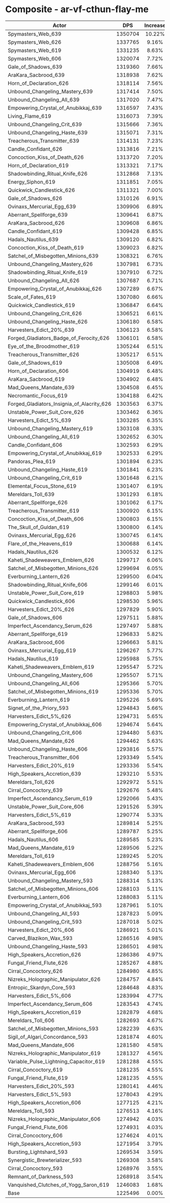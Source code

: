 # Composite - ar-vf-cthun-flay-me
| Actor | DPS | Increase |
|---|:---:|:---:|
|Spymasters_Web_639|1350704|10.22%|
|Spymasters_Web_626|1337765|9.16%|
|Spymasters_Web_619|1331235|8.63%|
|Spymasters_Web_606|1320074|7.72%|
|Gale_of_Shadows_639|1319360|7.66%|
|AraKara_Sacbrood_639|1318938|7.62%|
|Horn_of_Declaration_626|1318114|7.56%|
|Unbound_Changeling_Mastery_639|1317414|7.50%|
|Unbound_Changeling_All_639|1317020|7.47%|
|Empowering_Crystal_of_Anubikkaj_639|1316597|7.43%|
|Living_Flame_619|1316073|7.39%|
|Unbound_Changeling_Crit_639|1315666|7.36%|
|Unbound_Changeling_Haste_639|1315071|7.31%|
|Treacherous_Transmitter_639|1314131|7.23%|
|Candle_Confidant_626|1313816|7.21%|
|Concoction_Kiss_of_Death_626|1313720|7.20%|
|Horn_of_Declaration_619|1313321|7.17%|
|Shadowbinding_Ritual_Knife_626|1312868|7.13%|
|Energy_Siphon_619|1311851|7.05%|
|Quickwick_Candlestick_626|1311321|7.00%|
|Gale_of_Shadows_626|1310126|6.91%|
|Ovinaxs_Mercurial_Egg_639|1309906|6.89%|
|Aberrant_Spellforge_639|1309641|6.87%|
|AraKara_Sacbrood_626|1309608|6.86%|
|Candle_Confidant_619|1309428|6.85%|
|Hadals_Nautilus_639|1309120|6.82%|
|Concoction_Kiss_of_Death_619|1309023|6.82%|
|Satchel_of_Misbegotten_Minions_639|1308321|6.76%|
|Unbound_Changeling_Mastery_626|1307981|6.73%|
|Shadowbinding_Ritual_Knife_619|1307910|6.72%|
|Unbound_Changeling_All_626|1307687|6.71%|
|Empowering_Crystal_of_Anubikkaj_626|1307289|6.67%|
|Scale_of_Fates_619|1307080|6.66%|
|Quickwick_Candlestick_619|1306847|6.64%|
|Unbound_Changeling_Crit_626|1306521|6.61%|
|Unbound_Changeling_Haste_626|1306180|6.58%|
|Harvesters_Edict_20%_639|1306123|6.58%|
|Forged_Gladiators_Badge_of_Ferocity_626|1306101|6.58%|
|Eye_of_the_Broodmother_619|1305244|6.51%|
|Treacherous_Transmitter_626|1305217|6.51%|
|Gale_of_Shadows_619|1305008|6.49%|
|Horn_of_Declaration_606|1304919|6.48%|
|AraKara_Sacbrood_619|1304902|6.48%|
|Mad_Queens_Mandate_639|1304508|6.45%|
|Necromantic_Focus_619|1304188|6.42%|
|Forged_Gladiators_Insignia_of_Alacrity_626|1303563|6.37%|
|Unstable_Power_Suit_Core_626|1303462|6.36%|
|Harvesters_Edict_5%_639|1303285|6.35%|
|Unbound_Changeling_Mastery_619|1303108|6.33%|
|Unbound_Changeling_All_619|1302652|6.30%|
|Candle_Confidant_606|1302593|6.29%|
|Empowering_Crystal_of_Anubikkaj_619|1302533|6.29%|
|Pandoras_Plea_619|1301894|6.23%|
|Unbound_Changeling_Haste_619|1301841|6.23%|
|Unbound_Changeling_Crit_619|1301648|6.21%|
|Elemental_Focus_Stone_619|1301407|6.19%|
|Mereldars_Toll_639|1301293|6.18%|
|Aberrant_Spellforge_626|1301062|6.17%|
|Treacherous_Transmitter_619|1300920|6.15%|
|Concoction_Kiss_of_Death_606|1300803|6.15%|
|The_Skull_of_Guldan_619|1300800|6.14%|
|Ovinaxs_Mercurial_Egg_626|1300745|6.14%|
|Flare_of_the_Heavens_619|1300688|6.14%|
|Hadals_Nautilus_626|1300532|6.12%|
|Kaheti_Shadeweavers_Emblem_626|1299717|6.06%|
|Satchel_of_Misbegotten_Minions_626|1299694|6.05%|
|Everburning_Lantern_626|1299500|6.04%|
|Shadowbinding_Ritual_Knife_606|1299146|6.01%|
|Unstable_Power_Suit_Core_619|1298803|5.98%|
|Quickwick_Candlestick_606|1298530|5.96%|
|Harvesters_Edict_20%_626|1297829|5.90%|
|Gale_of_Shadows_606|1297511|5.88%|
|Imperfect_Ascendancy_Serum_626|1297497|5.88%|
|Aberrant_Spellforge_619|1296833|5.82%|
|AraKara_Sacbrood_606|1296663|5.81%|
|Ovinaxs_Mercurial_Egg_619|1296267|5.77%|
|Hadals_Nautilus_619|1295988|5.75%|
|Kaheti_Shadeweavers_Emblem_619|1295547|5.72%|
|Unbound_Changeling_Mastery_606|1295507|5.71%|
|Unbound_Changeling_All_606|1295366|5.70%|
|Satchel_of_Misbegotten_Minions_619|1295336|5.70%|
|Everburning_Lantern_619|1295226|5.69%|
|Signet_of_the_Priory_593|1294843|5.66%|
|Harvesters_Edict_5%_626|1294731|5.65%|
|Empowering_Crystal_of_Anubikkaj_606|1294674|5.64%|
|Unbound_Changeling_Crit_606|1294480|5.63%|
|Mad_Queens_Mandate_626|1294462|5.63%|
|Unbound_Changeling_Haste_606|1293816|5.57%|
|Treacherous_Transmitter_606|1293349|5.54%|
|Harvesters_Edict_20%_619|1293336|5.54%|
|High_Speakers_Accretion_639|1293210|5.53%|
|Mereldars_Toll_626|1292972|5.51%|
|Cirral_Concoctory_639|1292676|5.48%|
|Imperfect_Ascendancy_Serum_619|1292066|5.43%|
|Unstable_Power_Suit_Core_606|1291526|5.39%|
|Harvesters_Edict_5%_619|1290774|5.33%|
|AraKara_Sacbrood_593|1289814|5.25%|
|Aberrant_Spellforge_606|1289787|5.25%|
|Hadals_Nautilus_606|1289585|5.23%|
|Mad_Queens_Mandate_619|1289506|5.22%|
|Mereldars_Toll_619|1289245|5.20%|
|Kaheti_Shadeweavers_Emblem_606|1288756|5.16%|
|Ovinaxs_Mercurial_Egg_606|1288340|5.13%|
|Unbound_Changeling_Mastery_593|1288314|5.13%|
|Satchel_of_Misbegotten_Minions_606|1288103|5.11%|
|Everburning_Lantern_606|1288083|5.11%|
|Empowering_Crystal_of_Anubikkaj_593|1287961|5.10%|
|Unbound_Changeling_All_593|1287823|5.09%|
|Unbound_Changeling_Crit_593|1287018|5.02%|
|Harvesters_Edict_20%_606|1286921|5.01%|
|Carved_Blazikon_Wax_593|1286516|4.98%|
|Unbound_Changeling_Haste_593|1286501|4.98%|
|High_Speakers_Accretion_626|1286386|4.97%|
|Fungal_Friend_Flute_626|1285267|4.88%|
|Cirral_Concoctory_626|1284980|4.85%|
|Nizreks_Holographic_Manipulator_626|1284757|4.84%|
|Entropic_Skardyn_Core_593|1284648|4.83%|
|Harvesters_Edict_5%_606|1283994|4.77%|
|Imperfect_Ascendancy_Serum_606|1283543|4.74%|
|High_Speakers_Accretion_619|1282879|4.68%|
|Mereldars_Toll_606|1282693|4.67%|
|Satchel_of_Misbegotten_Minions_593|1282239|4.63%|
|Sigil_of_Algari_Concordance_593|1281874|4.60%|
|Mad_Queens_Mandate_606|1281580|4.58%|
|Nizreks_Holographic_Manipulator_619|1281327|4.56%|
|Variable_Pulse_Lightning_Capacitor_619|1281288|4.55%|
|Cirral_Concoctory_619|1281235|4.55%|
|Fungal_Friend_Flute_619|1281235|4.55%|
|Harvesters_Edict_20%_593|1280141|4.46%|
|Harvesters_Edict_5%_593|1278043|4.29%|
|High_Speakers_Accretion_606|1277125|4.21%|
|Mereldars_Toll_593|1276513|4.16%|
|Nizreks_Holographic_Manipulator_606|1274942|4.03%|
|Fungal_Friend_Flute_606|1274931|4.03%|
|Cirral_Concoctory_606|1274624|4.01%|
|High_Speakers_Accretion_593|1271954|3.79%|
|Bursting_Lightshard_593|1269534|3.59%|
|Synergistic_Brewterializer_593|1269308|3.58%|
|Cirral_Concoctory_593|1268976|3.55%|
|Remnant_of_Darkness_593|1268918|3.54%|
|Vanquished_Clutches_of_Yogg_Saron_619|1246083|1.68%|
|Base|1225496|0.00%|
